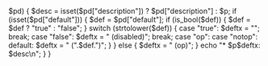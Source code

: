 <?php
// This template dumps permission stuff...
if (isset($yaml["permissions"])) {
  echo "\n### Permission Nodes\n\n";

  foreach ($yaml["permissions"] as $p => $pd) {
    $desc = isset($pd["description"]) ? $pd["description"] : $p;

    if (isset($pd["default"])) {
      $def = $pd["default"];
      if (is_bool($def)) {
        $def = $def ? "true" : "false";
      }
      switch (strtolower($def)) {
        case "true":
          $deftx = "";
          break;
        case "false":
          $deftx = " (disabled)";
          break;
        case "op":
        case "notop":
        default:
          $deftx = " (".$def.")";
      }
    } else {
      $deftx = " (op)";
    }
    echo "* $p$deftx: $desc\n";
  }
}
